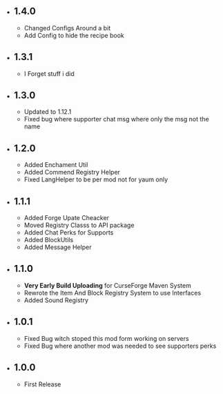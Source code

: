 * ## 1.4.0
    * Changed Configs Around a bit
    * Add Config to hide the recipe book
* ## 1.3.1
	* I Forget stuff i did
* ## 1.3.0
    * Updated to 1.12.1
    * Fixed bug where supporter chat msg where only the msg not the name

* ## 1.2.0
   * Added Enchament Util
   * Added Commend Registry Helper
   * Fixed LangHelper to be per mod not for yaum only
* ## 1.1.1
   * Added Forge Upate Cheacker
   * Moved Registry Classs to API package
   * Added Chat Perks for Supports
   * Added BlockUtils
   * Added Message Helper
* ## 1.1.0
   * **Very Early Build Uploading** for CurseForge Maven System
   * Rewrote the Item And Block Registry System to use Interfaces
   * Added Sound Registry 
* ## 1.0.1
   * Fixed Bug witch stoped this mod form working on servers
   * Fixed Bug where another mod was needed to see supporters perks
* ## 1.0.0
   * First Release 
